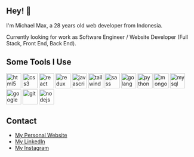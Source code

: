 ## Hey! 👋
<p>I'm Michael Max, a 28 years old web developer from Indonesia.</p>
<p>Currently looking for work as Software Engineer / Website Developer (Full Stack, Front End, Back End).</p>

## Some Tools I Use
<img src="https://github.com/mikedanzon/maxdanzon/assets/60975328/0b0864d8-c20f-4d6c-aa15-035f19ef61ec" alt="html5" width="40" height="40" />
<img src="https://github.com/mikedanzon/maxdanzon/assets/60975328/3ace81f3-90d1-4f8c-a5c7-9de9c8bc868e" alt="css3" width="40" height="40" />
<img src="https://github.com/mikedanzon/maxdanzon/assets/60975328/f1a0d109-002f-45a6-8286-5d8fe27cb359" alt="react" width="40" height="40" />
<img src="https://github.com/mikedanzon/maxdanzon/assets/60975328/4bb5ba77-3212-4b28-b35c-91bfe5883e60" alt="redux" width="40" height="40" />
<img src="https://github.com/mikedanzon/maxdanzon/assets/60975328/c7a2c0db-9aa0-491a-801c-f1535f72f3be" alt="javascript" width="40" height="40" />
<img src="https://github.com/mikedanzon/maxdanzon/assets/60975328/edea3a3a-3aae-41b5-92e2-d0d045539fe4" alt="tailwind" width="40" height="40" />
<img src="https://github.com/mikedanzon/maxdanzon/assets/60975328/f8520e0a-a3be-42f1-9607-6a640efd63fa" alt="sass" width="40" height="40" />
<img src="https://github.com/mikedanzon/maxdanzon/assets/60975328/8a5fdeed-b86a-492c-b863-f3e77c82dd16" alt="golang" width="40" height="40" />
<img src="https://github.com/mikedanzon/maxdanzon/assets/60975328/82cee812-3e5f-45b3-a803-08cd71441871" alt="python" width="40" height="40" />
<img src="https://github.com/mikedanzon/maxdanzon/assets/60975328/8c23c97f-fbbc-4aff-b5ca-c82b0c17856e" alt="mongodb" width="40" height="40" />
<img src="https://github.com/mikedanzon/maxdanzon/assets/60975328/059f9681-63fe-48a1-b3e3-3eac0c6d0c23" alt="mysql" width="40" height="40" />
<img src="https://github.com/mikedanzon/maxdanzon/assets/60975328/8d131671-9952-4715-ab41-e588d6be6c8c" alt="googlecloud" width="40" height="40" />
<img src="https://github.com/mikedanzon/maxdanzon/assets/60975328/3fd6bd9a-d003-48ef-ae97-1daca1651e56" alt="git" width="40" height="40" />
<img src="https://github.com/mikedanzon/maxdanzon/assets/60975328/52709930-ac03-4043-8787-8edd14b6ec58" alt="nodejs" width="40" height="40" />

## Contact
- [My Personal Website](https://maxdanzon.com)
- [My LinkedIn](https://linkedin.com/in/mikedanzon)
- [My Instagram](https://instagram.com/mikedanzon)
